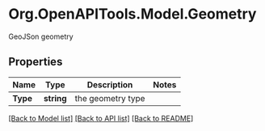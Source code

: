 # Org.OpenAPITools.Model.Geometry
GeoJSon geometry

## Properties

Name | Type | Description | Notes
------------ | ------------- | ------------- | -------------
**Type** | **string** | the geometry type | 

[[Back to Model list]](../README.md#documentation-for-models) [[Back to API list]](../README.md#documentation-for-api-endpoints) [[Back to README]](../README.md)

